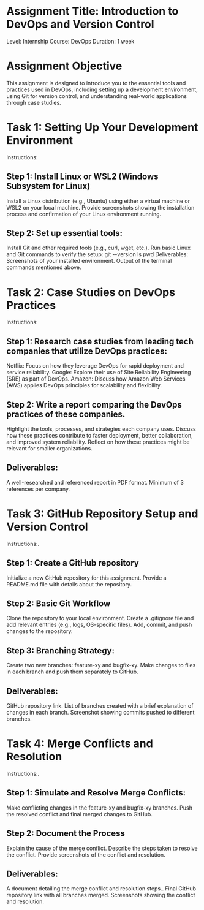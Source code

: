 # Assignment Title: Introduction to DevOps and Version Control
Level: Internship
Course: DevOps
Duration: 1 week

# Assignment Objective
This assignment is designed to introduce you to the essential tools and practices used in DevOps, including setting up a development environment, using Git for version control, and understanding real-world applications through case studies.


# Task 1: Setting Up Your Development Environment
Instructions:
## Step 1: Install Linux or WSL2 (Windows Subsystem for Linux)
Install a Linux distribution (e.g., Ubuntu) using either a virtual machine or WSL2 on your local machine.
Provide screenshots showing the installation process and confirmation of your Linux environment running.

## Step 2: Set up essential tools:
Install Git and other required tools (e.g., curl, wget, etc.).
Run basic Linux and Git commands to verify the setup:
git --version
ls
pwd
Deliverables:
Screenshots of your installed environment.
Output of the terminal commands mentioned above.

# Task 2: Case Studies on DevOps Practices
Instructions:
## Step 1: Research case studies from leading tech companies that utilize DevOps practices:
Netflix: Focus on how they leverage DevOps for rapid deployment and service reliability.
Google: Explore their use of Site Reliability Engineering (SRE) as part of DevOps.
Amazon: Discuss how Amazon Web Services (AWS) applies DevOps principles for scalability and flexibility.

## Step 2: Write a report comparing the DevOps practices of these companies.
Highlight the tools, processes, and strategies each company uses.
Discuss how these practices contribute to faster deployment, better collaboration, and improved system reliability.
Reflect on how these practices might be relevant for smaller organizations.

## Deliverables:
A well-researched and referenced report in PDF format.
Minimum of 3 references per company.


# Task 3: GitHub Repository Setup and Version Control
Instructions:.
## Step 1: Create a GitHub repository
Initialize a new GitHub repository for this assignment.
Provide a README.md file with details about the repository.

## Step 2: Basic Git Workflow
Clone the repository to your local environment.
Create a .gitignore file and add relevant entries (e.g., logs, OS-specific files).
Add, commit, and push changes to the repository.


## Step 3: Branching Strategy:
Create two new branches: feature-xy and bugfix-xy.
Make changes to files in each branch and push them separately to GitHub.

## Deliverables:
GitHub repository link.
List of branches created with a brief explanation of changes in each branch.
Screenshot showing commits pushed to different branches.


# Task 4: Merge Conflicts and Resolution
Instructions:.
## Step 1: Simulate and Resolve Merge Conflicts:
Make conflicting changes in the feature-xy and bugfix-xy branches.
Push the resolved conflict and final merged changes to GitHub.

## Step 2: Document the Process
Explain the cause of the merge conflict.
Describe the steps taken to resolve the conflict.
Provide screenshots of the conflict and resolution.

## Deliverables:
A document detailing the merge conflict and resolution steps..
Final GitHub repository link with all branches merged.
Screenshots showing the conflict and resolution.

